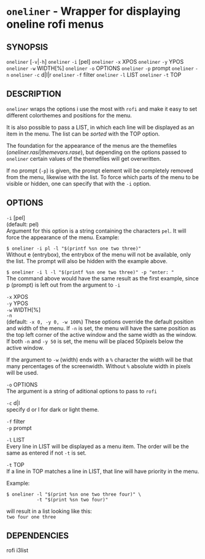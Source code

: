 # `oneliner` - Wrapper for displaying oneline rofi menus

SYNOPSIS
--------

`oneliner` [`-v`|`-h`]
`oneliner` `-i` [pel]
`oneliner` `-x` XPOS
`oneliner` `-y` YPOS
`oneliner` `-w` WIDTH[%]
`oneliner` `-o` OPTIONS
`oneliner` `-p` prompt
`oneliner` `-n` 
`oneliner` `-c` d|l|r
`oneliner` `-f` filter
`oneliner` `-l` LIST
`oneliner` `-t` TOP


DESCRIPTION
-----------

`oneliner` wraps the options i use the most with 
`rofi` and make it easy to set different colorthemes 
and positions for the menu.

It is also possible to pass a LIST, in which each line
will be displayed as an item in the menu. The list
can be *sorted* with the TOP option.  

The foundation for the appearance of the menus are
the themefiles (*oneliner.rasi*|*themevars.rase*),
but depending on the options passed to `oneliner`
certain values of the themefiles will get overwritten.  

If no prompt (`-p`) is given, the prompt element will be 
completely removed from the menu, likewise with the list.
To force which parts of the menu to be visible or hidden,
one can specify that with the `-i` option.

OPTIONS
-------

`-i` [pel]  
(default: pel)  
Argument for this option is a string containing the
characters `pel`. It will force the appearance of the
menu. Example:  

`$ oneliner -i pl -l "$(printf %sn one two three)"`  
Without e (entrybox), the entrybox of the menu will 
not be available, only the list. The prompt will also 
be hidden with the example above.  

`$ oneliner -i l -l "$(printf %sn one two three)" -p "enter: "`  
The command above would have the same result as the first
example, since p (prompt) is left out from the argument
to `-i`  

`-x` XPOS  
`-y` YPOS  
`-w` WIDTH[%]  
`-n`   
(default: `-x 0, -y 0, -w 100%`)
These options override the default position and width
of the menu. If `-n` is set, the menu will have the
same position as the top left corner of the active window
and the same width as the window. If both `-n` and 
`-y 50` is set, the menu will be placed 50pixels below
the active window.  

If the argument to `-w` (width) ends with a `%` character
the width will be that many percentages of the screenwidth.
Without `%` absolute width in pixels will be used.  

`-o` OPTIONS  
The argument is a string of aditional options to pass
to `rofi`  


`-c` d|l  
specify d or l for dark or light theme.

`-f` filter  
`-p` prompt  

`-l` LIST  
Every line in LIST will be displayed as a menu item.
The order will be the same as entered if not `-t` 
is set.

`-t` TOP  
If a line in TOP matches a line in LIST, that line
will have priority in the menu.

Example:  

``` text
$ oneliner -l "$(print %sn one two three four)" \
           -t "$(print %sn two four)"
```

will result in a list looking like this:  
`two four one three`

DEPENDENCIES
------------

rofi
i3list
